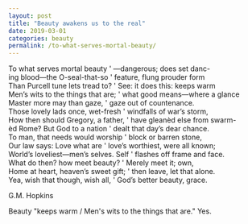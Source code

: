 ```yaml
---
layout: post
title: "Beauty awakens us to the real"
date: 2019-03-01
categories: beauty
permalink: /to-what-serves-mortal-beauty/
---
```


To what serves mortal beauty ' —dangerous; does set danc-    
ing blood—the O-seal-that-so ' feature, flung prouder form	     
Than Purcell tune lets tread to? ' See: it does this: keeps warm	    
Men’s wits to the things that are; ' what good means—where a glance        	
Master more may than gaze, ' gaze out of countenance.      
Those lovely lads once, wet-fresh ' windfalls of war’s storm,         	
How then should Gregory, a father, ' have gleanèd else from swarm-        	
èd Rome? But God to a nation ' dealt that day’s dear chance.	    
To man, that needs would worship ' block or barren stone,	    
Our law says: Love what are ' love’s worthiest, were all known;	        
World’s loveliest—men’s selves. Self ' flashes off frame and face.	    
What do then? how meet beauty? ' Merely meet it; own,	    
Home at heart, heaven’s sweet gift; ' then leave, let that alone.    	
Yea, wish that though, wish all, ' God’s better beauty, grace.    

G.M. Hopkins

Beauty "keeps warm / Men's wits to the things that are." Yes.